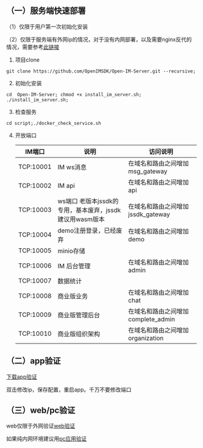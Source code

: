 ## （一）服务端快速部署

（1）仅限于用户第一次初始化安装

（2）仅限于服务端有外网ip的情况，对于没有内网部署，以及需要nginx反代的情况，需要参考[此链接](https://doc.rentsoft.cn/#/v2/server_deploy/easy_deploy_new)

1. 项目clone

```
git clone https://github.com/OpenIMSDK/Open-IM-Server.git --recursive;
```

2. 初始化安装

```
cd  Open-IM-Server; chmod +x install_im_server.sh; ./install_im_server.sh;
```

3. 检查服务

```
cd script;./docker_check_service.sh
```

4. 开放端口

   | IM端口    | 说明                                                    | 访问说明                           |
   | --------- | ------------------------------------------------------- | ---------------------------------- |
   | TCP:10001 | IM ws消息                                               | 在域名和路由之间增加msg_gateway    |
   | TCP:10002 | IM api                                                  | 在域名和路由之间增加api            |
   | TCP:10003 | ws端口 老版本jssdk的专用，基本废弃，jssdk建议用wasm版本 | 在域名和路由之间增加jssdk_gateway  |
   | TCP:10004 | demo注册登录，已经废弃                                  | 在域名和路由之间增加demo           |
   | TCP:10005 | minio存储                                               |                                    |
   | TCP:10006 | IM 后台管理                                             | 在域名和路由之间增加admin          |
   | TCP:10007 | 数据统计                                                |                                    |
   | TCP:10008 | 商业版业务                                              | 在域名和路由之间增加chat           |
   | TCP:10009 | 商业版管理后台                                          | 在域名和路由之间增加complete_admin |
   | TCP:10010 | 商业版组织架构                                          | 在域名和路由之间增加organization   |

## （二）app验证

[下载app验证](https://doc.rentsoft.cn/#/v2/validation/app)

双击修改ip，保存配置，重启app。千万不要修改端口

## （三）web/pc验证

web仅限于外网验证[web验证](https://doc.rentsoft.cn/#/js_v2/sdk_integrate/development?id=%e5%9c%a8%e7%ba%bf%e6%b5%8b%e8%af%95)

如果纯内网环境建议用[pc应用验证](https://doc.rentsoft.cn/#/js_v2/sdk_integrate/development?id=electron%e5%ba%94%e7%94%a8%e4%b8%8b%e8%bd%bd)
